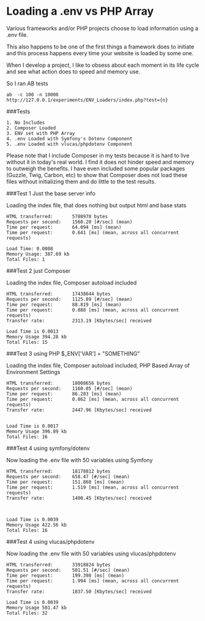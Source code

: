 # Loading a .env vs PHP Array 

Various frameworks and/or PHP projects choose to load information using a .env file. 

This also happens to be one of the first things a framework does to initiate
and this process happens every time your website is loaded by some one.

When I develop a project, I like to obsess about each moment in its life cycle
and see what action does to speed and memory use. 

So I ran AB tests
``` 
ab  -c 100 -n 10000 http://127.0.0.1/experiments/ENV_Loaders/index.php?test={n}
```

###Tests

```$xslt
1. No Includes
2. Composer Loaded
3. ENV set with PHP Array
4. .env Loaded with Symfony's Dotenv Component
5. .env Loaded with vlucas/phpdotenv Component
```

Please note that I include Composer in my tests because it is hard to live without it
in today's real world. I find it does not hinder speed and memory to outweigh the benefits.
I have even included some popular packages (Guzzle, Twig, Carbon, etc) to show that Composer
does not load these files without initializing them and do little to the test results.



###Test 1 Just the base server info

Loading the index file, that does nothing but output html and base stats

```$xslt
HTML transferred:       5788978 bytes
Requests per second:    1560.20 [#/sec] (mean)
Time per request:       64.094 [ms] (mean)
Time per request:       0.641 [ms] (mean, across all concurrent requests)

Load Time: 0.0008
Memory Usage: 387.69 kb
Total Files: 1
```



###Test 2 just Composer

Loading the index file, Composer autoload included

```$xslt
HTML transferred:       17438644 bytes
Requests per second:    1125.89 [#/sec] (mean)
Time per request:       88.819 [ms] (mean)
Time per request:       0.888 [ms] (mean, across all concurrent requests)
Transfer rate:          2313.19 [Kbytes/sec] received

Load Time is 0.0013
Memory Usage 394.28 kb
Total Files: 15
```


###Test 3 using PHP $_ENV['VAR'] = "SOMETHING"

Loading the index file, Composer autoload included, PHP Based Array of Environment Settings

```$xslt
HTML transferred:       18008656 bytes
Requests per second:    1160.05 [#/sec] (mean)
Time per request:       86.203 [ms] (mean)
Time per request:       0.862 [ms] (mean, across all concurrent requests)
Transfer rate:          2447.96 [Kbytes/sec] received


Load Time is 0.0017
Memory Usage 396.89 kb
Total Files: 16
```


###Test 4 using symfony/dotenv

Now loading the .env file with 50 variables using Symfony

```$xslt
HTML transferred:       18178812 bytes
Requests per second:    658.47 [#/sec] (mean)
Time per request:       151.868 [ms] (mean)
Time per request:       1.519 [ms] (mean, across all concurrent requests)
Transfer rate:          1400.45 [Kbytes/sec] received



Load Time is 0.0039
Memory Usage 422.56 kb
Total Files: 16
```


###Test 4 using vlucas/phpdotenv

Now loading the .env file with 50 variables using vlucas/phpdotenv

```$xslt
HTML transferred:       33918824 bytes
Requests per second:    501.51 [#/sec] (mean)
Time per request:       199.398 [ms] (mean)
Time per request:       1.994 [ms] (mean, across all concurrent requests)
Transfer rate:          1837.50 [Kbytes/sec] received

Load Time is 0.0039
Memory Usage 501.47 kb
Total Files: 32
```